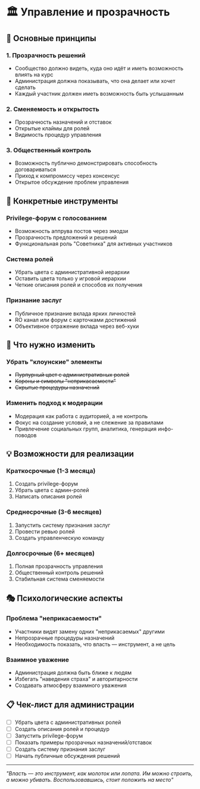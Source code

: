 # 🏛️ Управление и прозрачность

## 🎯 Основные принципы

### **1. Прозрачность решений**
- Сообщество должно видеть, куда оно идёт и иметь возможность влиять на курс
- Администрация должна показывать, что она делает или хочет сделать
- Каждый участник должен иметь возможность быть услышанным

### **2. Сменяемость и открытость**
- Прозрачность назначений и отставок
- Открытые клаймы для ролей
- Видимость процедур управления

### **3. Общественный контроль**
- Возможность публично демонстрировать способность договариваться
- Приход к компромиссу через консенсус
- Открытое обсуждение проблем управления

## 🔧 Конкретные инструменты

### **Privilege-форум с голосованием**
- Возможность аппрува постов через эмодзи
- Прозрачность предложений и решений
- Функциональная роль "Советника" для активных участников

### **Система ролей**
- Убрать цвета с административной иерархии
- Оставить цвета только у игровой иерархии
- Четкие описания ролей и способов их получения

### **Признание заслуг**
- Публичное признание вклада ярких личностей
- RO канал или форум с карточками достижений
- Объективное отражение вклада через веб-хуки

## 🚫 Что нужно изменить

### **Убрать "клоунские" элементы**
- ~~Пурпурный цвет с административных ролей~~
- ~~Короны и символы "неприкасаемости"~~
- ~~Скрытые процедуры назначений~~

### **Изменить подход к модерации**
- Модерация как работа с аудиторией, а не контроль
- Фокус на создание условий, а не слежение за правилами
- Привлечение социальных групп, аналитика, генерация инфо-поводов

## 💡 Возможности для реализации

### **Краткосрочные (1-3 месяца)**
1. Создать privilege-форум
2. Убрать цвета с админ-ролей
3. Написать описания ролей

### **Среднесрочные (3-6 месяцев)**
1. Запустить систему признания заслуг
2. Провести ревью ролей
3. Создать управленческую команду

### **Долгосрочные (6+ месяцев)**
1. Полная прозрачность управления
2. Общественный контроль решений
3. Стабильная система сменяемости

## 🎭 Психологические аспекты

### **Проблема "неприкасаемости"**
- Участники видят замену одних "неприкасаемых" другими
- Непрозрачные процедуры назначений
- Необходимость показать, что власть — инструмент, а не цель

### **Взаимное уважение**
- Администрация должна быть ближе к людям
- Избегать "наведения страха" и авторитарности
- Создавать атмосферу взаимного уважения

## 📋 Чек-лист для администрации

- [ ] Убрать цвета с административных ролей
- [ ] Создать описания ролей и процедур
- [ ] Запустить privilege-форум
- [ ] Показать примеры прозрачных назначений/отставок
- [ ] Создать систему признания заслуг
- [ ] Начать публичные обсуждения решений

---

*"Власть — это инструмент, как молоток или лопата. Им можно строить, а можно убивать. Воспользовавшись, стоит положить на место"* 